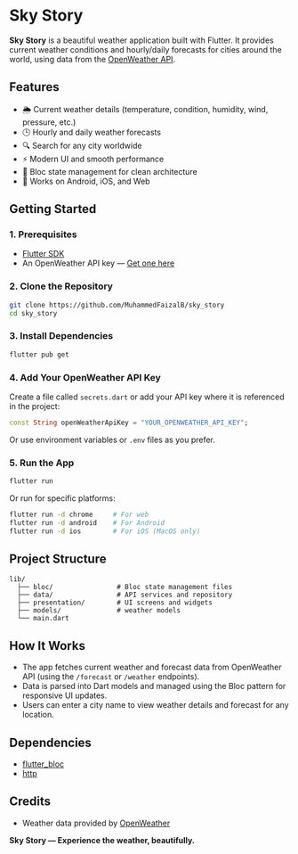 
# Sky Story

**Sky Story** is a beautiful weather application built with Flutter. It provides current weather conditions and hourly/daily forecasts for cities around the world, using data from the [OpenWeather API](https://openweathermap.org/api).

## Features

- 🌦️ Current weather details (temperature, condition, humidity, wind, pressure, etc.)
- 🕒 Hourly and daily weather forecasts
- 🔍 Search for any city worldwide
- ⚡ Modern UI and smooth performance
- 🧩 Bloc state management for clean architecture
- 📱 Works on Android, iOS, and Web


## Getting Started

### 1. Prerequisites

- [Flutter SDK](https://docs.flutter.dev/get-started/install)
- An OpenWeather API key — [Get one here](https://openweathermap.org/appid)

### 2. Clone the Repository

```sh
git clone https://github.com/MuhammedFaizalB/sky_story
cd sky_story
```

### 3. Install Dependencies

```sh
flutter pub get
```

### 4. Add Your OpenWeather API Key

Create a file called `secrets.dart` or add your API key where it is referenced in the project:

```dart
const String openWeatherApiKey = "YOUR_OPENWEATHER_API_KEY";
```

Or use environment variables or `.env` files as you prefer.

### 5. Run the App

```sh
flutter run
```
Or run for specific platforms:

```sh
flutter run -d chrome     # For web
flutter run -d android    # For Android
flutter run -d ios        # For iOS (MacOS only)
```

## Project Structure

```
lib/
  ├── bloc/                # Bloc state management files
  ├── data/                # API services and repository
  ├── presentation/        # UI screens and widgets
  ├── models/              # weather models
  └── main.dart
```

## How It Works

- The app fetches current weather and forecast data from OpenWeather API (using the `/forecast` or `/weather` endpoints).
- Data is parsed into Dart models and managed using the Bloc pattern for responsive UI updates.
- Users can enter a city name to view weather details and forecast for any location.

## Dependencies

- [flutter_bloc](https://pub.dev/packages/flutter_bloc)
- [http](https://pub.dev/packages/http)


## Credits

- Weather data provided by [OpenWeather](https://openweathermap.org/)

**Sky Story — Experience the weather, beautifully.**
